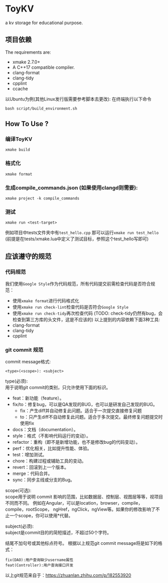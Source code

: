# ToyKV
a kv storage for educational purpose.

## 项目依赖
The requirements are:
- xmake 2.7.0+
- A C++17 compatible compiler.
- clang-format 
- clang-tidy 
- cpplint
- ccache

以Ubuntu为例(其他Linux发行版需要参考脚本去更改):
在终端执行以下命令
```
bash script/build_environment.sh
```

## How To Use ?

### 编译ToyKV
```
xmake build
```
### 格式化
```
xmake format
```
### 生成compile_commands.json (如果使用clangd则需要):
```
xmake project -k compile_commands
```
### 测试
```
xmake run <test-target>
```
例如项目中tests文件夹中有`test_hello.cpp`
那可以运行`xmake run test_hello` (前提是在tests/xmake.lua中定义了测试目标，参照这个test_hello写即可)

## 应该遵守的规范

### 代码规范

我们使用`Google Style`作为代码规范，所有代码提交前需检查代码是否符合规范：
- 使用`xmake format`进行代码格式化
- 使用`xmake run check-lint`检查代码是否符合`Google Style`
- 使用`xmake run check-tidy`再次检查代码 (TODO: check-tidy仍然有bug，会检查到第三方库的头文件，这是不应该的)
以上提到的内容依赖下面3种工具:
- clang-format
- clang-tidy
- cpplint

### git commit 规范
commit message格式:
```
<type>(<scope>): <subject>
```
type(必须):  
用于说明git commit的类别，只允许使用下面的标识。
- feat：新功能（feature）。
- fix/to：修复bug，可以是QA发现的BUG，也可以是研发自己发现的BUG。
  - fix：产生diff并自动修复此问题。适合于一次提交直接修复问题
  - to：只产生diff不自动修复此问题。适合于多次提交。最终修复问题提交时使用fix
- docs：文档（documentation）。
- style：格式（不影响代码运行的变动）。
- refactor：重构（即不是新增功能，也不是修改bug的代码变动）。
- perf：优化相关，比如提升性能、体验。
- test：增加测试。
- chore：构建过程或辅助工具的变动。
- revert：回滚到上一个版本。
- merge：代码合并。
- sync：同步主线或分支的Bug。

scope(可选):  
scope用于说明 commit 影响的范围，比如数据层、控制层、视图层等等，视项目不同而不同。
例如在Angular，可以是location，browser，compile，compile，rootScope， ngHref，ngClick，ngView等。如果你的修改影响了不止一个scope，你可以使用*代替。

subject(必须):  
subject是commit目的的简短描述，不超过50个字符。

结尾不加句号或其他标点符号。
根据以上规范git commit message将是如下的格式：
```
fix(DAO):用户查询缺少username属性 
feat(Controller):用户查询接口开发
```
以上git规范来自于：https://zhuanlan.zhihu.com/p/182553920

